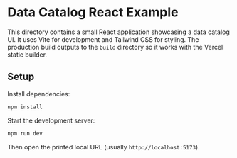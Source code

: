 # Data Catalog React Example

This directory contains a small React application showcasing a data catalog UI. It uses Vite for development and Tailwind CSS for styling. The production build outputs to the `build` directory so it works with the Vercel static builder.

## Setup

Install dependencies:

```bash
npm install
```

Start the development server:

```bash
npm run dev
```

Then open the printed local URL (usually `http://localhost:5173`).
